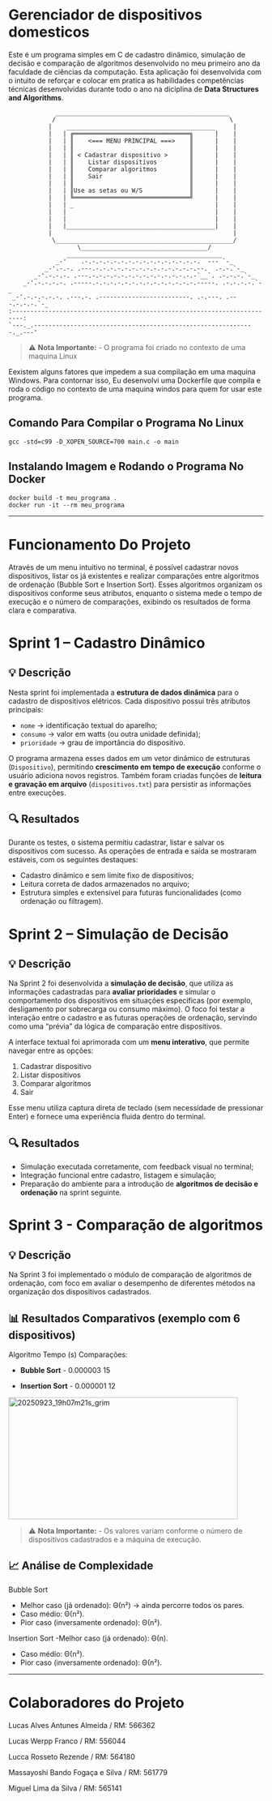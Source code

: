 # Gerenciador de dispositivos domesticos

Este é um programa simples em C de cadastro dinâmico, simulação de decisão e comparação de algoritmos desenvolvido no meu primeiro ano da faculdade de ciências da computação. Esta aplicação foi desenvolvida com o intuito de reforçar e colocar em pratica as habilidades competências técnicas desenvolvidas durante todo o ano na diciplina de **Data Structures and Algorithms**.

```
             ________________________________________________
            /                                                \
           |    _________________________________________     |
           |   | ╔════════════════════════════════╗      |    |
           |   | ║    <=== MENU PRINCIPAL ===>    ║      |    |
           |   | ║                                ║      |    |
           |   | ║ < Cadastrar dispositivo >      ║      |    |
           |   | ║    Listar dispositivos         ║      |    |
           |   | ║    Comparar algoritmos         ║      |    |
           |   | ║    Sair                        ║      |    |
           |   | ║                                ║      |    |
           |   | ║Use as setas ou W/S             ║      |    |
           |   | ╚════════════════════════════════╝      |    |
           |   | _                                       |    |
           |   |                                         |    |
           |   |                                         |    |
           |   |_________________________________________|    |
           |                                                  |
            \_________________________________________________/
                   \___________________________________/
                ___________________________________________
             _-'    .-.-.-.-.-.-.-.-.-.-.-.-.-.-.-.-.  --- `-_
          _-'.-.-. .---.-.-.-.-.-.-.-.-.-.-.-.-.-.-.--.  .-.-.`-_
       _-'.-.-.-. .---.-.-.-.-.-.-.-.-.-.-.-.-.-.-.-`__`. .-.-.-.`-_
    _-'.-.-.-.-. .-----.-.-.-.-.-.-.-.-.-.-.-.-.-.-.-----. .-.-.-.-.`-_
 _-'.-.-.-.-.-. .---.-. .-------------------------. .-.---. .---.-.-.-.`-_
:-------------------------------------------------------------------------:
`---._.-------------------------------------------------------------._.---'
```

> ⚠️ **Nota Importante:** - O programa foi criado no contexto de uma maquina Linux 

Eexistem alguns fatores que impedem a sua compilação em uma maquina Windows. Para contornar isso, Eu desenvolvi uma Dockerfile que compila e roda o código no contexto de uma maquina windos para quem for usar este programa.

## Comando Para Compilar o Programa No Linux

```
gcc -std=c99 -D_XOPEN_SOURCE=700 main.c -o main
```

## Instalando Imagem e Rodando o Programa No Docker

```
docker build -t meu_programa .
docker run -it --rm meu_programa
```

---

# Funcionamento Do Projeto

Através de um menu intuitivo no terminal, é possível cadastrar novos dispositivos, listar os já existentes e realizar comparações entre algoritmos de ordenação (Bubble Sort e Insertion Sort). Esses algoritmos organizam os dispositivos conforme seus atributos, enquanto o sistema mede o tempo de execução e o número de comparações, exibindo os resultados de forma clara e comparativa.

# Sprint 1 – Cadastro Dinâmico

## 💡 Descrição

Nesta sprint foi implementada a **estrutura de dados dinâmica** para o cadastro de dispositivos elétricos.
Cada dispositivo possui três atributos principais:

* `nome` → identificação textual do aparelho;
* `consumo` → valor em watts (ou outra unidade definida);
* `prioridade` → grau de importância do dispositivo.

O programa armazena esses dados em um vetor dinâmico de estruturas (`Dispositivo`), permitindo **crescimento em tempo de execução** conforme o usuário adiciona novos registros.
Também foram criadas funções de **leitura e gravação em arquivo** (`dispositivos.txt`) para persistir as informações entre execuções.

## 🔍 Resultados

Durante os testes, o sistema permitiu cadastrar, listar e salvar os dispositivos com sucesso.
As operações de entrada e saída se mostraram estáveis, com os seguintes destaques:

* Cadastro dinâmico e sem limite fixo de dispositivos;
* Leitura correta de dados armazenados no arquivo;
* Estrutura simples e extensível para futuras funcionalidades (como ordenação ou filtragem).

# Sprint 2 – Simulação de Decisão

## 💡 Descrição

Na Sprint 2 foi desenvolvida a **simulação de decisão**, que utiliza as informações cadastradas para **avaliar prioridades** e simular o comportamento dos dispositivos em situações específicas (por exemplo, desligamento por sobrecarga ou consumo máximo).
O foco foi testar a interação entre o cadastro e as futuras operações de ordenação, servindo como uma “prévia” da lógica de comparação entre dispositivos.

A interface textual foi aprimorada com um **menu interativo**, que permite navegar entre as opções:

1. Cadastrar dispositivo
2. Listar dispositivos
3. Comparar algoritmos
4. Sair

Esse menu utiliza captura direta de teclado (sem necessidade de pressionar Enter) e fornece uma experiência fluida dentro do terminal.

## 🔍 Resultados

* Simulação executada corretamente, com feedback visual no terminal;
* Integração funcional entre cadastro, listagem e simulação;
* Preparação do ambiente para a introdução de **algoritmos de decisão e ordenação** na sprint seguinte.

# Sprint 3 - Comparação de algoritmos

## 💡 Descrição

Na Sprint 3 foi implementado o módulo de comparação de algoritmos de ordenação, com foco em avaliar o desempenho de diferentes métodos na organização dos dispositivos cadastrados.

## 📊 Resultados Comparativos (exemplo com 6 dispositivos)
Algoritmo	Tempo (s)	Comparações:

- **Bubble Sort**	- 0.000003	15

- **Insertion Sort** -	0.000001	12

<img width="453" height="241" alt="20250923_19h07m21s_grim" src="https://github.com/user-attachments/assets/06f7ea29-20d7-4e42-87a5-acd66c11256d" />

> ⚠️ **Nota Importante:** - Os valores variam conforme o número de dispositivos cadastrados e a máquina de execução.

## 📈 Análise de Complexidade
Bubble Sort

- Melhor caso (já ordenado): Θ(n²) → ainda percorre todos os pares.
- Caso médio: Θ(n²).
- Pior caso (inversamente ordenado): Θ(n²).

Insertion Sort
-Melhor caso (já ordenado): Θ(n).
- Caso médio: Θ(n²).
- Pior caso (inversamente ordenado): Θ(n²).

---

# Colaboradores do Projeto

  Lucas Alves Antunes Almeida / RM: 566362 

  Lucas Werpp Franco / RM: 556044 

  Lucca Rosseto Rezende / RM: 564180 

  Massayoshi Bando Fogaça e Silva / RM: 561779 

  Miguel Lima da Silva / RM: 565141
